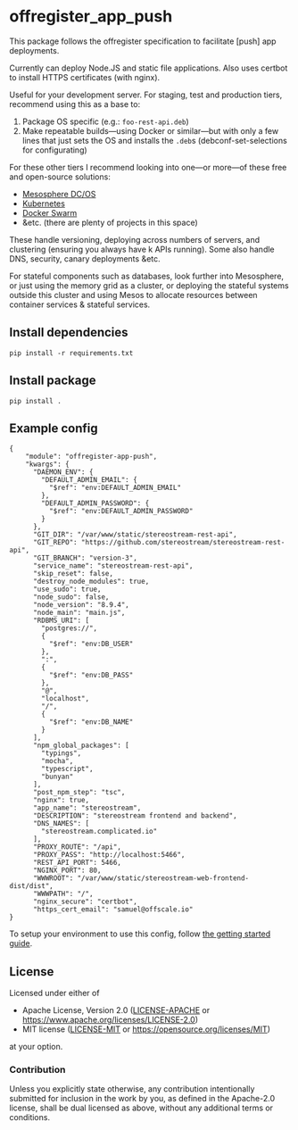 offregister_app_push
====================
This package follows the offregister specification to facilitate [push] app deployments.

Currently can deploy Node.JS and static file applications. Also uses certbot to install HTTPS certificates (with nginx).

Useful for your development server. For staging, test and production tiers, recommend using this as a base to:

  1. Package OS specific (e.g.: `foo-rest-api.deb`)
  2. Make repeatable builds—using Docker or similar—but with only a few lines that just sets the OS and installs the `.deb`s  (debconf-set-selections for configurating)

For these other tiers I recommend looking into one—or more—of these free and open-source solutions:

  - [Mesosphere DC/OS](https://dcos.io)
  - [Kubernetes](https://kubernetes.io)
  - [Docker Swarm](https://docs.docker.com/engine/swarm)
  - &etc. (there are plenty of projects in this space)

These handle versioning, deploying across numbers of servers, and clustering (ensuring you always have k APIs running).
Some also handle DNS, security, canary deployments &etc.

For stateful components such as databases, look further into Mesosphere, or just using the memory grid as a cluster, or deploying the stateful systems outside this cluster and using Mesos to allocate resources between container services & stateful services.

## Install dependencies

    pip install -r requirements.txt

## Install package

    pip install .

## Example config

    {
        "module": "offregister-app-push",
        "kwargs": {
          "DAEMON_ENV": {
            "DEFAULT_ADMIN_EMAIL": {
              "$ref": "env:DEFAULT_ADMIN_EMAIL"
            },
            "DEFAULT_ADMIN_PASSWORD": {
              "$ref": "env:DEFAULT_ADMIN_PASSWORD"
            }
          },
          "GIT_DIR": "/var/www/static/stereostream-rest-api",
          "GIT_REPO": "https://github.com/stereostream/stereostream-rest-api",
          "GIT_BRANCH": "version-3",
          "service_name": "stereostream-rest-api",
          "skip_reset": false,
          "destroy_node_modules": true,
          "use_sudo": true,
          "node_sudo": false,
          "node_version": "8.9.4",
          "node_main": "main.js",
          "RDBMS_URI": [
            "postgres://",
            {
              "$ref": "env:DB_USER"
            },
            ":",
            {
              "$ref": "env:DB_PASS"
            },
            "@",
            "localhost",
            "/",
            {
              "$ref": "env:DB_NAME"
            }
          ],
          "npm_global_packages": [
            "typings",
            "mocha",
            "typescript",
            "bunyan"
          ],
          "post_npm_step": "tsc",
          "nginx": true,
          "app_name": "stereostream",
          "DESCRIPTION": "stereostream frontend and backend",
          "DNS_NAMES": [
            "stereostream.complicated.io"
          ],
          "PROXY_ROUTE": "/api",
          "PROXY_PASS": "http://localhost:5466",
          "REST_API_PORT": 5466,
          "NGINX_PORT": 80,
          "WWWROOT": "/var/www/static/stereostream-web-frontend-dist/dist",
          "WWWPATH": "/",
          "nginx_secure": "certbot",
          "https_cert_email": "samuel@offscale.io"
    }

To setup your environment to use this config, follow [the getting started guide](https://offscale.io/docs/getting-started).

## License

Licensed under either of

- Apache License, Version 2.0 ([LICENSE-APACHE](LICENSE-APACHE) or <https://www.apache.org/licenses/LICENSE-2.0>)
- MIT license ([LICENSE-MIT](LICENSE-MIT) or <https://opensource.org/licenses/MIT>)

at your option.

### Contribution

Unless you explicitly state otherwise, any contribution intentionally submitted
for inclusion in the work by you, as defined in the Apache-2.0 license, shall be
dual licensed as above, without any additional terms or conditions.

